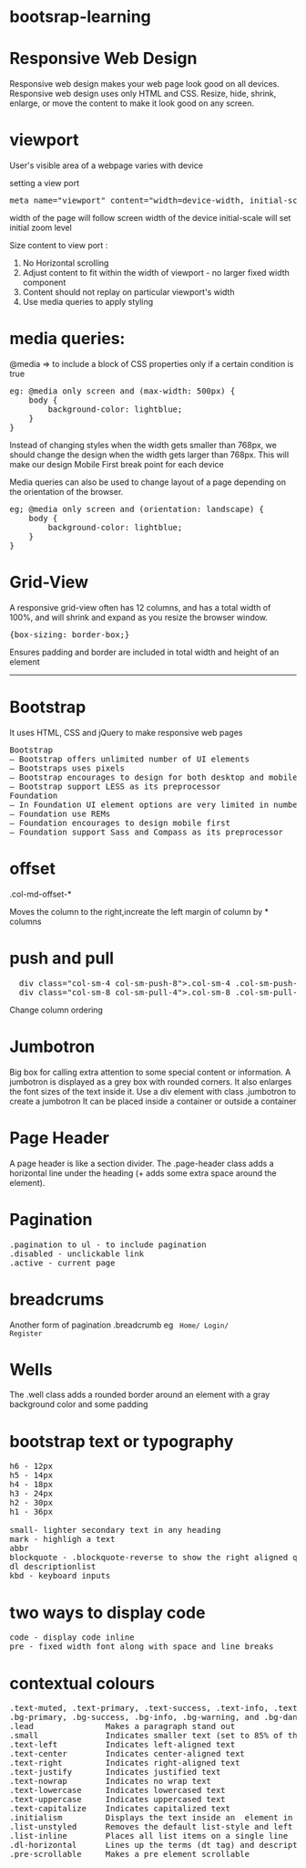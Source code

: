 # bootsrap-learning

Responsive Web Design
=====================

Responsive web design makes your web page look good on all devices.
Responsive web design uses only HTML and CSS.
Resize, hide, shrink, enlarge, or move the content to make it look good on any screen.

viewport 
========

User's visible area of a webpage
varies with device

setting a view port 
<pre>
meta name="viewport" content="width=device-width, initial-scale=1.0"
</pre>
width of the page will follow screen width of the device
initial-scale will set initial zoom level

Size content to view port :
1. No Horizontal scrolling
2. Adjust content to fit within the width of viewport - no larger fixed width component
3. Content should not replay on particular viewport's width
4. Use media queries to apply styling

media queries:
==============

@media => to include a block of CSS properties only if a certain condition is true

<pre>
eg: @media only screen and (max-width: 500px) {
    body {
        background-color: lightblue;
    }
}
</pre>
Instead of changing styles when the width gets smaller than 768px, we should change the design when the width gets larger than 768px. This will make our design Mobile First
break point for each device

Media queries can also be used to change layout of a page depending on the orientation of the browser.
<pre>
eg; @media only screen and (orientation: landscape) {
    body {
        background-color: lightblue;
    }
}
</pre>
Grid-View
==========
A responsive grid-view often has 12 columns, and has a total width of 100%, and will shrink and expand as you resize the browser window.
<pre>
{box-sizing: border-box;} 
</pre>
Ensures padding and border are included in total width and height of an element


<hr>

Bootstrap
=========

It uses HTML, CSS and jQuery to make responsive web pages

<pre>
Bootstrap														                         
– Bootstrap offers unlimited number of UI elements				  
– Bootstraps uses pixels										                 
– Bootstrap encourages to design for both desktop and mobile.
– Bootstrap support LESS as its preprocessor				
Foundation
– In Foundation UI element options are very limited in numbers
– Foundation use REMs
– Foundation encourages to design mobile first
– Foundation support Sass and Compass as its preprocessor
</pre>

offset
======

.col-md-offset-*

Moves the column to the right,increate the left margin of column by * columns

push and pull 
=============
<pre>
  div class="col-sm-4 col-sm-push-8">.col-sm-4 .col-sm-push-8 /div
  div class="col-sm-8 col-sm-pull-4">.col-sm-8 .col-sm-pull-4 /div
</pre>
Change column ordering

Jumbotron
==========
Big box for calling extra attention to some special content or information.
A jumbotron is displayed as a grey box with rounded corners. It also enlarges the font sizes of the text inside it.
Use a div element with class .jumbotron to create a jumbotron
It can be placed inside a container or outside a container

Page Header
===========
A page header is like a section divider.
The .page-header class adds a horizontal line under the heading (+ adds some extra space around the element).

Pagination
==========
<pre>
.pagination to ul - to include pagination
.disabled - unclickable link
.active - current page
</pre>
breadcrums
==========
Another form of pagination 
.breadcrumb eg <code> Home/ Login/ Register </code>

Wells
=====
The .well class adds a rounded border around an element with a gray background color and some padding

bootstrap text or typography
============================
<pre>
h6 - 12px
h5 - 14px
h4 - 18px
h3 - 24px
h2 - 30px
h1 - 36px

small- lighter secondary text in any heading
mark - highligh a text
abbr
blockquote - .blockquote-reverse to show the right aligned quote
dl descriptionlist
kbd - keyboard inputs
</pre>
two ways to display code
=========================

<pre>
code - display code inline
pre - fixed width font along with space and line breaks
</pre>
contextual colours
==================

<pre>
.text-muted, .text-primary, .text-success, .text-info, .text-warning, and .text-danger
.bg-primary, .bg-success, .bg-info, .bg-warning, and .bg-danger
.lead				Makes a paragraph stand out	
.small				Indicates smaller text (set to 85% of the size of the parent)
.text-left			Indicates left-aligned text	
.text-center		Indicates center-aligned text	
.text-right			Indicates right-aligned text	
.text-justify		Indicates justified text	
.text-nowrap		Indicates no wrap text	
.text-lowercase		Indicates lowercased text	
.text-uppercase		Indicates uppercased text	
.text-capitalize	Indicates capitalized text	
.initialism			Displays the text inside an <abbr> element in a slightly smaller font size
.list-unstyled		Removes the default list-style and left margin on list items (works on both ul and ol). This class only applies to immediate children list items (to remove the default list-style from any nested lists, apply this class to any nested lists as well)	Try it
.list-inline		Places all list items on a single line	
.dl-horizontal		Lines up the terms (dt tag) and descriptions (dd tag) in dl elements side-by-side. Starts off like default dl s, but when the browser window expands, it will line up side-by-side
.pre-scrollable		Makes a pre element scrollable	
</pre>



 
